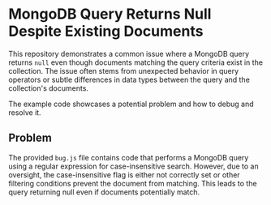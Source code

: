 # MongoDB Query Returns Null Despite Existing Documents

This repository demonstrates a common issue where a MongoDB query returns `null` even though documents matching the query criteria exist in the collection.  The issue often stems from unexpected behavior in query operators or subtle differences in data types between the query and the collection's documents.

The example code showcases a potential problem and how to debug and resolve it.

## Problem

The provided `bug.js` file contains code that performs a MongoDB query using a regular expression for case-insensitive search. However, due to an oversight, the case-insensitive flag is either not correctly set or other filtering conditions prevent the document from matching.  This leads to the query returning null even if documents potentially match.